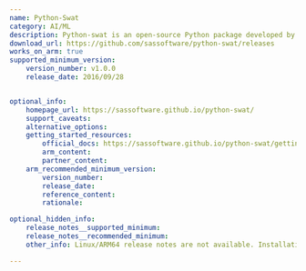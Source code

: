 ```yaml
---
name: Python-Swat
category: AI/ML
description: Python-swat is an open-source Python package developed by SAS to provide a programmatic interface to SAS Viya's Cloud Analytic Services (CAS).
download_url: https://github.com/sassoftware/python-swat/releases
works_on_arm: true
supported_minimum_version:
    version_number: v1.0.0
    release_date: 2016/09/28


optional_info:
    homepage_url: https://sassoftware.github.io/python-swat/
    support_caveats:
    alternative_options:
    getting_started_resources:
        official_docs: https://sassoftware.github.io/python-swat/getting-started.html
        arm_content:
        partner_content:
    arm_recommended_minimum_version:
        version_number:
        release_date:
        reference_content:
        rationale:

optional_hidden_info:
    release_notes__supported_minimum:
    release_notes__recommended_minimum:
    other_info: Linux/ARM64 release notes are not available. Installation and testing are done via the [tar archive](https://github.com/sassoftware/python-swat/releases/tag/v1.0.0).

---
```


